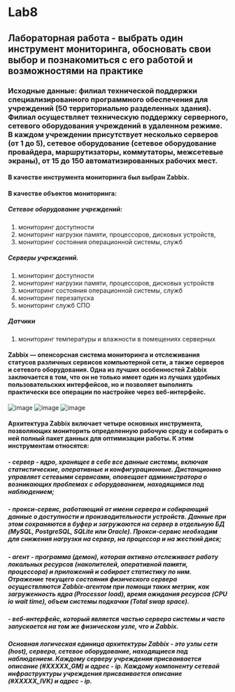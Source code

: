 # Lab8
## Лабораторная работа -  выбрать один инструмент мониторинга, обосновать свои выбор и познакомиться с его работой и возможностями на практике
### Исходные данные: филиал технической поддержки специализированного программного обеспечения для учреждений (50 территориально разделенных здания). Филиал осуществляет техническую поддержку серверного, сетевого оборудования учреждений в удаленном режиме. В каждом учреждении присутствует несколько серверов (от 1 до 5), сетевое оборудование (сетевое оборудование провайдера, маршрутизаторы, коммутаторы, межсетевые экраны), от 15 до 150 автоматизированных рабочих мест.
#### В качестве инструмента мониторинга был выбран Zabbix.
#### В качестве объектов мониторинга:
##### Сетевое оборудование учреждений:
1.	мониторинг доступности
2.	мониторинг нагрузки памяти, процессоров, дисковых устройств, 
3.	мониторинг состояния операционной системы, служб
##### Серверы учреждений.
1.	мониторинг доступности
2.	мониторинг нагрузки памяти, процессоров, дисковых устройств 
3.	мониторинг состояния операционной системы, служб
4.	мониторинг перезапуска
5.	мониторинг служб СПО
##### Датчики
1.	мониторинг температуры и влажности в помещениях серверных
#### Zabbix — опенсорсная система мониторинга и отслеживания статусов различных сервисов компьютерной сети, а также серверов и сетевого оборудования. Одна из лучших особенностей Zabbix заключается в том, что он не только имеет один из лучших удобных пользовательских интерфейсов, но и позволяет выполнять практически все операции по настройке через веб-интерфейс. 
![image](https://user-images.githubusercontent.com/122459067/221557071-92eeff80-dc0b-47a5-9ec1-678504b75c87.png)
![image](https://user-images.githubusercontent.com/122459067/221557092-0cbc672b-1b29-4f2d-9d8b-0f726227aa1f.png)
![image](https://user-images.githubusercontent.com/122459067/221557111-eacf94f8-595c-47d6-99b0-f30045a269fd.png)
#### Архитектура Zabbix включает четыре основных инструмента, позволяющих мониторить определенную рабочую среду и собирать о ней полный пакет данных для оптимизации работы. К этим инструментам относятся:
##### - сервер - ядро, хранящее в себе все данные системы, включая статистические, оперативные и конфигурационные. Дистанционно управляет сетевыми сервисами, оповещает администратора о возникающих проблемах с оборудованием, находящимся под наблюдением;
##### - прокси-сервис, работающий от имени сервера и собирающий данные о доступности и производительности устройств. Данные при этом сохраняются в буфер и загружаются на сервер в отдельную БД (MySQL, PostgreSQL, SQLite или Oracle). Прокси-сервис необходим для снижения нагрузки на сервер, на процессор и на жесткий диск;
##### - агент - программа (демон), которая активно отслеживает работу локальных ресурсов (накопителей, оперативной памяти, процессора) и приложений и собирает статистику по ним. Отражение текущего состояния физического сервера осуществляются Zabbix-агентом при помощи таких метрик, как загруженность ядра (Processor load), время ожидания ресурсов (CPU io wait time), объем системы подкачки (Total swap space).
##### - веб-интерфейс, который является частью сервера системы и часто запускается на том же физическом узле, что и Zabbix.
##### Основная логическая единица архитектуры Zabbix - это узлы сети (host), сервера, сетевое оборудование, находящиеся под наблюдением. Каждому серверу учреждения присваивается описание (#XXXXX_GM) и адрес - ip. Каждому компоненту сетевой инфраструктуры учреждения присваивается описание (#XXXXX_IVK) и адрес - ip. 
